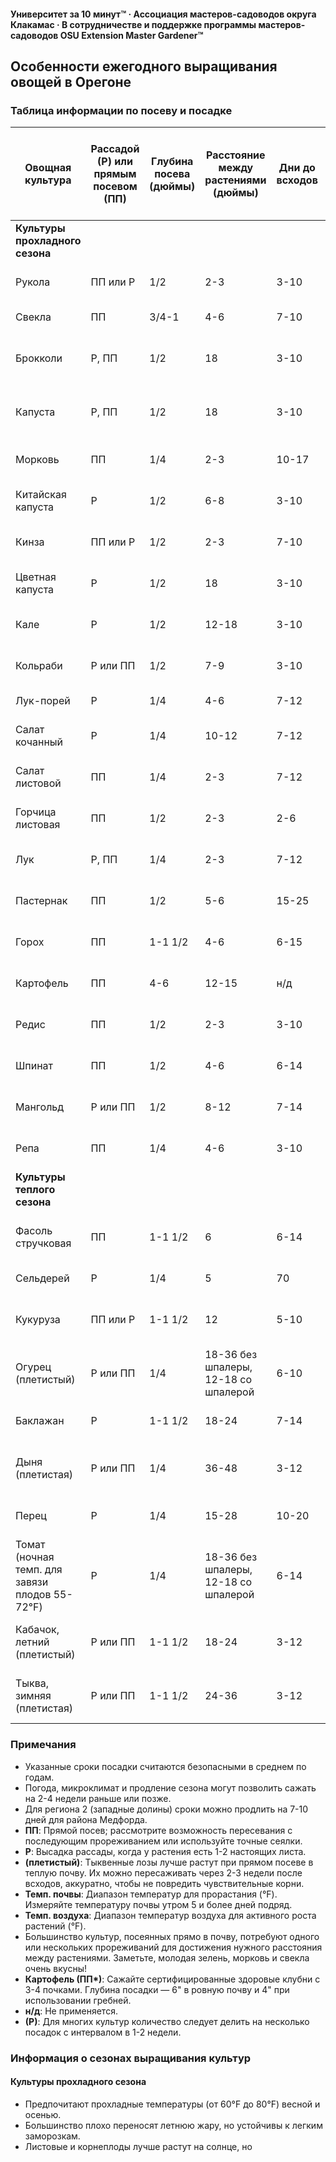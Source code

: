 #### Университет за 10 минут™ · Ассоциация мастеров-садоводов округа Клакамас · В сотрудничестве и поддержке программы мастеров-садоводов OSU Extension Master Gardener™

## Особенности ежегодного выращивания овощей в Орегоне

### Таблица информации по посеву и посадке

| Овощная культура        | Рассадой (Р) или прямым посевом (ПП) | Глубина посева (дюймы) | Расстояние между растениями (дюймы) | Дни до всходов     | Обычные дни до сбора урожая | Количество на семью из четырех человек (Р) | Начало выращивания в помещении до даты высадки | Регион 1: Побережье, от Астории до Брукингса | Регион 2: Западные долины, от Портленда до Роузберга | Регион 3: Высокогорные районы Центрального и Восточного Орегона | Регион 4: Долины Колумбии и Снейк | Темп. почвы (°F) мин. опт. макс. | Темп. воздуха (°F) мин. опт. макс. |
|--------------------------|--------------------------------------|------------------------|-------------------------------------|---------------------|-----------------------------|---------------------------------------------|----------------------------------------------|----------------------------------------------|----------------------------------------------------------|--------------------------------------------------------------|-------------------------------------|-----------------------------------|-------------------------------|
| **Культуры прохладного сезона** |                                  |                        |                                     |                     |                             |                                             |                                              |                                              |                                                          |                                                              |                                     |                                   |                               |
| Рукола                   | ПП или Р                             | 1/2                    | 2-3                                 | 3-10                | Многократный сбор           | 10-15 футов ряда                            | 3 недели                                 |                                              |                                                          |                                                              |                                     | 40 80 100                        | 43-45 50-60 80-90            |
| Свекла                   | ПП                                   | 3/4-1                  | 4-6                                 | 7-10                | 60                          | 10-15 футов ряда                            | н/д                                      | Круглый год                                  | Март-сентябрь                                               | Апрель-июль                                                 | Март-сентябрь                       | 40 80 90                         | 50-60 80-90                  |
| Брокколи                 | Р, ПП                                | 1/2                    | 18                                  | 3-10                | 65 Р                        | 10-20 футов ряда                            | 3-4 недели                               | Март-июнь, май-июнь                             | Март-июнь, март-август                                | Апрель-июнь, апрель-июнь                                      | Март-июль, апрель-июль               | 40 80 90                         | 43-45 50-60 80-90            |
| Капуста                  | Р, ПП                                | 1/2                    | 18                                  | 3-10                | 85 Р                        | 10-15 растений                              | 3-4 недели                               | Январь-апрель, июль-сентябрь                        | Апрель-июнь                                         | Апрель-июнь                                                 | Апрель-июль                          | 40 80 90                         | 43-45 50-60 80-90            |
| Морковь                  | ПП                                   | 1/4                    | 2-3                                 | 10-17               | 70                          | 20-30 футов ряда                            | н/д                                      | Январь-июнь                                   | Март-июль 15                                               | Апрель-июнь                                                 | Март-июль                             | 40 80 90                         | 43-45 50-60 80-90            |
| Китайская капуста        | Р                                    | 1/2                    | 6-8                                 | 3-10                | 45-60                       | 10-15 растений                              | 3-4 недели                               | Июль-август                                   | Август                                                   | Апрель-июнь                                                 | Август                                | 40 80 100                        | 43-45 50-60 80-90            |
| Кинза                    | ПП или Р                             | 1/2                    | 2-3                                 | 7-10                | Многократный сбор           | 10-15 растений                              | 3-4 недели                               | Круглый год                                    | Март-сентябрь                                               | Апрель-июль                                                 | Март-сентябрь                          | 55 60 68                          | 50-55 55-65 65-75           |
| Цветная капуста          | Р                                    | 1/2                    | 18                                  | 3-10                | 65 Р                        | 10-15 растений                              | 3-4 недели                               | Январь и июнь                                    | Апрель-июль 15                                              | Апрель-май                                                   | Апрель и июль                           | 40 80 90                         | 43-45 50-60 80-90            |
| Кале                     | Р                                    | 1/2                    | 12-18                               | 3-10                | 65 Р                        | 3-4 растения                                | 3-4 недели                               | Май-июль                                         | Май-июль                                                | Май-июль                                                     | Май-июль                                | 40 80 90                         | 43-45 50-60 80-90            |
| Кольраби                 | Р или ПП                             | 1/2                    | 7-9                                 | 3-10                | 50                          | 10-15 растений                              | 3-4 недели                               | Июль-август                                      | Апрель-август 15                                            | Май                                                          | Апрель-август                           | 40 80 90                         | 43-45 50-60 80-90            |
| Лук-порей                | Р                                    | 1/4                    | 4-6                                 | 7-12                | 120                         | 10 футов ряда                                | 6-8 недель                                | Февраль-апрель                                     | Март-май                                                | Апрель-июнь                                                 | Январь-апрель                            | 35 70 80                         | 50-60 80-90                 |
| Салат кочанный           | Р                                    | 1/4                    | 10-12                               | 7-12                | 60                          | 10-15 футов ряда                            | 3-4 недели                               | Февраль-июль                                      | Апрель-июль                                               | Апрель-август                                                 | Февраль-апрель                           | 35 70 80                         | 43-45 50-60 80-90            |
| Салат листовой           | ПП                                   | 1/4                    | 2-3                                 | 7-12                | Многократный сбор           | 10-15 футов ряда                            | н/д                                      | Февраль-август                                     | Апрель-август                                              | Апрель-август                                                 | Февраль-апрель                           | 35 70 80                         | 43-45 50-60 80-90            |
| Горчица листовая         | ПП                                   | 1/2                    | 2-3                                 | 2-6                 | Многократный сбор           | 10-15 футов ряда                            | 3 недели                                 | Февраль-август                                     | Апрель-август                                              | Апрель-август                                                 | Февраль-апрель                           | 40 80 100                        | 43-45 50-60 80-90            |
| Лук                      | Р, ПП                                | 1/4                    | 2-3                                 | 7-12                | 60                          | 30-40 футов ряда                            | 10 недель                                  | Январь-май                                         | Март-май                                                | Май-июнь                                                     | Февраль-апрель                            | 35 60 90                         | 43-45 50-60 80-90            |
| Пастернак                | ПП                                   | 1/2                    | 5-6                                 | 15-25               | 70                          | 30-40 футов ряда                            | н/д                                      | Май-июнь                                         | Апрель-май                                                | Май                                                          | Март-июнь                                 | 35 70 90                         | 43-45 50-60 80-90            |
| Горох                    | ПП                                   | 1-1 1/2                | 4-6                                 | 6-15                | 65                          | 30-40 футов ряда                            | н/д                                      | Январь-август                                     | Февраль-май                                               | Апрель-июнь                                                 | Март-апрель                                | 40 70 80                         | 38-42 50-60 70-75            |
| Картофель                | ПП                                   | 4-6                    | 12-15                               | н/д                 | 125                         | 50-100 футов ряда                            | н/д                                      | Февраль-май                                         | Апрель-июнь                                               | Май-июнь                                                     | Март-июнь                                 | н/д 45 н/д                        | 43-45 50-60 80-90            |
| Редис                    | ПП                                   | 1/2                    | 2-3                                 | 3-10                | 30                          | 4 фута ряда                                   | н/д                                      | Круглый год                                        | Март-сентябрь                                               | Апрель-июль                                                 | Март-сентябрь                              | 40 80 90                         | 38-42 50-60 70-75            |
| Шпинат                   | ПП                                   | 1/2                    | 4-6                                 | 6-14                | 40                          | 10-20 футов ряда                            | н/д                                      | Август-февраль                                     | Апрель и сентябрь                                         | Апрель и июль                                               | Сентябрь-январь                              | 40 70 70                         | 43-45 50-60 80-90            |
| Мангольд                 | Р или ПП                             | 1/2                    | 8-12                                | 7-14                | 60                          | 3-4 растения                                 | 3-4 недели                               | Февраль-май                                         | Апрель-июль                                               | Март-июнь                                                     | Февраль-май                                 | 40 85 95                         | 43-45 50-60 80-90            |
| Репа                     | ПП                                   | 1/4                    | 4-6                                 | 3-10                | 50                          | 10-15 футов ряда                            | н/д                                      | Январь и август                                     | Апрель-сентябрь                                            | Апрель-май                                                   | Февраль и август                              | 40 80 100                        | 43-45 50-60 80-90            |
| **Культуры теплого сезона** |                                    |                        |                                     |                     |                             |                                             |                                              |                                              |                                                          |                                                              |                                     |                                   |                               |
| Фасоль стручковая         | ПП                                   | 1-1 1/2                | 6                                   | 6-14                | 60                          | 15-25 футов ряда                            | н/д                                      | Май-июнь                                             | Май-июль                                                | Апрель-июнь                                                  | Апрель 15-июнь                              | 55 80 90                         | 50 80-90 100-110            |
| Сельдерей                | Р                                    | 1/4                    | 5                                   | 70                  | 100-135                     | 20-30 футов ряда                            | 9 недель                                 | Март-июнь                                             | Март-июль                                                | Май-июнь                                                     | Июнь-август                                   |                                   |                               |
| Кукуруза                 | ПП или Р                             | 1-1 1/2                | 12                                  | 5-10                | 60-90                       | 4 ряда по 20-30 футов                       | н/д                                      | Апрель-июнь                                            | Май-июнь                                                 | Май-июнь                                                     | Апрель 15-июнь                                 | 50 80 100                        | 50 85-90 100-115            |
| Огурец (плетистый)        | Р или ПП                             | 1/4                    | 18-36 без шпалеры, 12-18 со шпалерой | 6-10                | 55                          | 6 растений                                   | 2-3 недели                               | Не подходит                                             | Май                                                      | Май                                                          | Май                                         | 60 90 100                         | 48-50 75-80 95-105           |
| Баклажан                  | Р                                    | 1-1 1/2                | 18-24                                | 7-14                | 60 Р                        | 4-6 растений                                 | 6-8 недель                                 | Не подходит                                             | Май                                                      | Не подходит                                                    | Май                                         | 60 80 90                          | 60-70 70-80 95-100           |
| Дыня (плетистая)          | Р или ПП                             | 1/4                    | 36-48                                | 3-12                | 70-130                       | 6 растений                                   | 2-3 недели                                 | Не подходит                                             | Май                                                      | Не подходит                                                    | Май                                         | 60 90 100                         | 59-65 86-98 110-120          |
| Перец                     | Р                                    | 1/4                    | 15-28                                | 10-20               | 70 Р                        | 5-10 растений                                 | 6-8 недель                                 | Май                                                  | Май-июнь                                                 | Май-июнь                                                     | Май                                         | 60 80 90                          | 60-70 70-80 95-100           |
| Томат (ночная темп. для завязи плодов 55-72°F) | Р           | 1/4                    | 18-36 без шпалеры, 12-18 со шпалерой | 6-14                | 65-85 Р                      | 10-15 растений                                 | 5-7 недель                                 | Май-июнь                                             | Май-июнь                                                 | Май                                                          | Май                                         | 50 80 100                          | 50-55 (59-68) 60-80 (72) 85-95 |
| Кабачок, летний (плетистый) | Р или ПП                          | 1-1 1/2                | 18-24                                | 3-12                | 50                          | 2-4 растения                                   | 2-3 недели                                 | Май-июнь                                             | Май-июнь                                                 | Май-июнь                                                     | Апрель 15-июнь                                | 60 90 100                         | 59-65 86-98 110-120          |
| Тыква, зимняя (плетистая)   | Р или ПП                          | 1-1 1/2                | 24-36                                | 3-12                | 100                         | 2-4 растения                                   | 2-3 недели                                 | Май-июнь                                             | Май-июнь                                                 | Май                                                          | Апрель 15-май                                   | 60 90 100                         | 59-65 86-98 110-120          |

### Примечания

- Указанные сроки посадки считаются безопасными в среднем по годам.
- Погода, микроклимат и продление сезона могут позволить сажать на 2-4 недели раньше или позже.
- Для региона 2 (западные долины) сроки можно продлить на 7-10 дней для района Медфорда.
- **ПП**: Прямой посев; рассмотрите возможность пересевания с последующим прореживанием или используйте точные сеялки.
- **Р**: Высадка рассады, когда у растения есть 1-2 настоящих листа.
- **(плетистый)**: Тыквенные лозы лучше растут при прямом посеве в теплую почву. Их можно пересаживать через 2-3 недели после всходов, аккуратно, чтобы не повредить чувствительные корни.
- **Темп. почвы**: Диапазон температур для прорастания (°F). Измеряйте температуру почвы утром 5 и более дней подряд.
- **Темп. воздуха**: Диапазон температур воздуха для активного роста растений (°F).
- Большинство культур, посеянных прямо в почву, потребуют одного или нескольких прореживаний для достижения нужного расстояния между растениями. Заметьте, молодая зелень, морковь и свекла очень вкусны!
- **Картофель (ПП\*)**: Сажайте сертифицированные здоровые клубни с 3-4 почками. Глубина посадки — 6" в ровную почву и 4" при использовании гребней.
- **н/д**: Не применяется.
- **(Р)**: Для многих культур количество следует делить на несколько посадок с интервалом в 1-2 недели.

### Информация о сезонах выращивания культур

#### Культуры прохладного сезона

- Предпочитают прохладные температуры (от 60°F до 80°F) весной и осенью.
- Большинство плохо переносят летнюю жару, но устойчивы к легким заморозкам.
- Листовые и корнеплоды лучше растут на солнце, но